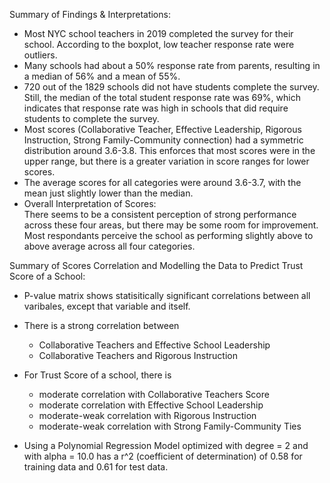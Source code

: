 Summary of Findings & Interpretations: 
* Most NYC school teachers in 2019 completed the survey for their school. According to the boxplot, low teacher response rate were outliers.
* Many schools had about a 50% response rate from parents, resulting in a median of 56% and a mean of 55%. 
* 720 out of the 1829 schools did not have students complete the survey. Still, the median of the total student response rate was 69%, which indicates that response rate was high in schools that did require students to complete the survey.
* Most scores (Collaborative Teacher, Effective Leadership, Rigorous Instruction, Strong Family-Community connection) had a symmetric distribution around 3.6-3.8. This enforces that most scores were in the upper range, but there is a greater variation in score ranges for lower scores. 
* The average scores for all categories were around 3.6-3.7, with the mean just slightly lower than the median.
* Overall Interpretation of Scores: </br>
There seems to be a consistent perception of strong performance across these four areas, but there may be some room for improvement. Most respondants perceive the school as performing slightly above to above average  across all four categories.

Summary of Scores Correlation and Modelling the Data to Predict Trust Score of a School:
* P-value matrix shows statisitically significant correlations between all varibales, except that variable and itself.
* There is a strong correlation between
  - Collaborative Teachers and Effective School Leadership
  - Collaborative Teachers and Rigorous Instruction
* For Trust Score of a school, there is 
  - moderate correlation with Collaborative Teachers Score
  - moderate correlation with Effective School Leadership
  - moderate-weak correlation with Rigorous Instruction
  - moderate-weak correlation with Strong Family-Community Ties

 * Using a Polynomial Regression Model optimized with degree = 2 and with alpha = 10.0 has a r^2 (coefficient of determination) of 0.58 for training data and 0.61 for test data.
